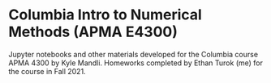 # Columbia Intro to Numerical Methods (APMA E4300)
Jupyter notebooks and other materials developed for the Columbia course APMA 4300 by Kyle Mandli.
Homeworks completed by Ethan Turok (me) for the course in Fall 2021.
